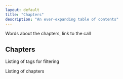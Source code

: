 ```yaml
---
layout: default
title: "Chapters"
description: "An ever-expanding table of contents"
---
```

Words about the chapters, link to the call

## Chapters

Listing of tags for filtering

Listing of chapters